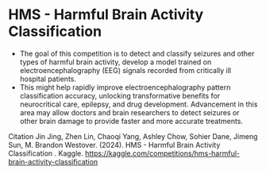 # HMS - Harmful Brain Activity Classification

- The goal of this competition is to detect and classify seizures and other types of harmful brain activity, develop a model trained on electroencephalography (EEG) signals recorded from critically ill hospital patients.
- This might help rapidly improve electroencephalography pattern classification accuracy, unlocking transformative benefits for neurocritical care, epilepsy, and drug development. Advancement in this area may allow doctors and brain researchers to detect seizures or other brain damage to provide faster and more accurate treatments.






Citation
Jin Jing, Zhen Lin, Chaoqi Yang, Ashley Chow, Sohier Dane, Jimeng Sun, M. Brandon Westover. (2024). HMS - Harmful Brain Activity Classification . Kaggle. https://kaggle.com/competitions/hms-harmful-brain-activity-classification
